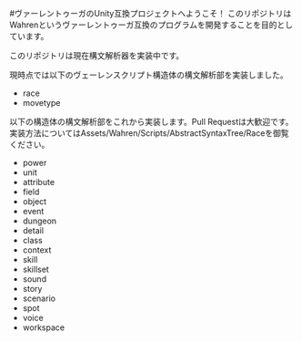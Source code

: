 #ヴァーレントゥーガのUnity互換プロジェクトへようこそ！
このリポジトリはWahrenというヴァーレントゥーガ互換のプログラムを開発することを目的としています。

このリポジトリは現在構文解析器を実装中です。

現時点では以下のヴェーレンスクリプト構造体の構文解析部を実装しました。

 - race
 - movetype

以下の構造体の構文解析部をこれから実装します。Pull Requestは大歓迎です。
実装方法についてはAssets/Wahren/Scripts/AbstractSyntaxTree/Raceを御覧ください。

 - power
 - unit
 - attribute
 - field
 - object
 - event
 - dungeon
 - detail
 - class
 - context
 - skill
 - skillset
 - sound
 - story
 - scenario
 - spot
 - voice
 - workspace